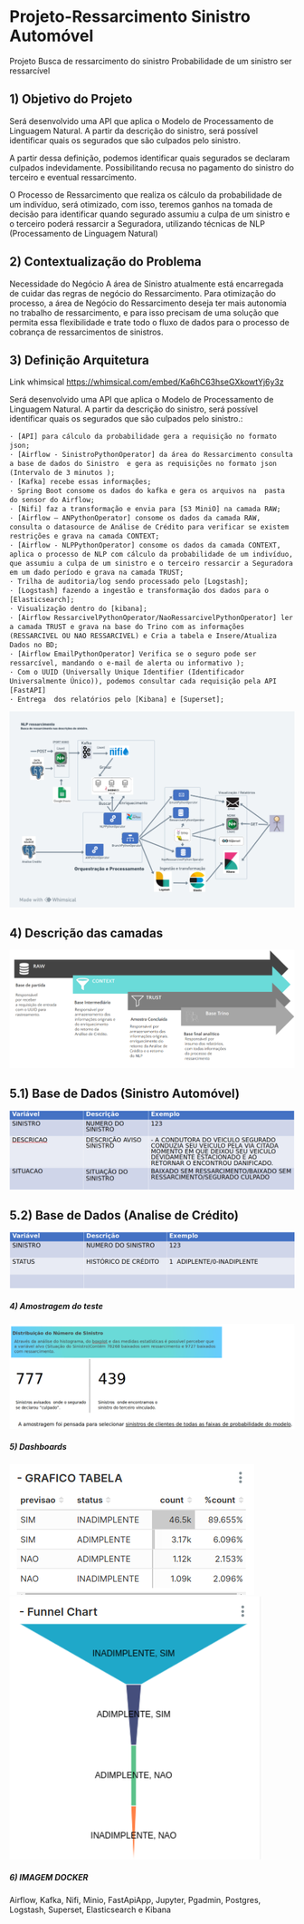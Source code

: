 # Projeto-Ressarcimento Sinistro Automóvel

 Projeto Busca de ressarcimento do sinistro
Probabilidade de um sinistro ser ressarcível

## 1) Objetivo do Projeto

  Será desenvolvido uma API que aplica o Modelo de Processamento de Linguagem Natural. A partir da descrição do sinistro, será possível identificar quais os  segurados que são culpados pelo sinistro.

  A partir dessa definição, podemos identificar quais segurados se declaram culpados indevidamente. Possibilitando recusa no pagamento do sinistro do terceiro e eventual ressarcimento.

  O Processo de Ressarcimento  que realiza os cálculo da probabilidade de um indivíduo, será otimizado, com isso, teremos  ganhos na tomada de decisão para identificar quando segurado assumiu a culpa de um sinistro e o terceiro poderá ressarcir a Seguradora, utilizando técnicas de NLP (Processamento de Linguagem Natural) 

## 2) Contextualização do Problema
 
  Necessidade do Negócio 
  A área de Sinistro atualmente está encarregada de cuidar das regras de negócio do Ressarcimento. Para otimização do processo, a área de Negócio do Ressarcimento deseja ter mais autonomia no  trabalho de ressarcimento, e para isso precisam de uma solução que permita essa flexibilidade e trate todo o fluxo de dados para o processo de cobrança de ressarcimentos de sinistros.
## 3) Definição Arquitetura

  <p> Link whimsical <a href="https://whimsical.com/embed/Ka6hC63hseGXkowtYj6y3z">https://whimsical.com/embed/Ka6hC63hseGXkowtYj6y3z</a></p>


  <p>Será desenvolvido uma API que aplica o Modelo de Processamento de Linguagem Natural. A partir da descrição do sinistro, será possível identificar quais os  segurados que são culpados pelo sinistro.:</p>

    · [API] para cálculo da probabilidade gera a requisição no formato json;
    · [Airflow - SinistroPythonOperator] da área do Ressarcimento consulta a base de dados do Sinistro  e gera as requisições no formato json (Intervalo de 3 minutos );
    · [Kafka] recebe essas informações;
    · Spring Boot consome os dados do kafka e gera os arquivos na  pasta do sensor do Airflow; 
    · [Nifi] faz a transformação e envia para [S3 MiniO] na camada RAW;
    · [Airflow – ANPythonOperator] consome os dados da camada RAW, consulta o datasource de Análise de Crédito para verificar se existem restrições e grava na camada CONTEXT; 
    · [Airflow - NLPPythonOperator] consome os dados da camada CONTEXT, aplica o processo de NLP com cálculo da probabilidade de um indivíduo, que assumiu a culpa de um sinistro e o terceiro ressarcir a Seguradora em um dado período e grava na camada TRUST; 
    · Trilha de auditoria/log sendo processado pelo [Logstash];
    · [Logstash] fazendo a ingestão e transformação dos dados para o [Elasticsearch];
    · Visualização dentro do [kibana];
    · [Airflow RessarcivelPythonOperator/NaoRessarcivelPythonOperator] ler a camada TRUST e grava na base do Trino com as informações (RESSARCIVEL OU NAO RESSARCIVEL) e Cria a tabela e Insere/Atualiza Dados no BD;
    · [Airflow EmailPythonOperator] Verifica se o seguro pode ser ressarcível, mandando o e-mail de alerta ou informativo );
    · Com o UUID (Universally Unique Identifier (Identificador Universalmente Único)), podemos consultar cada requisição pela API [FastAPI]
    · Entrega  dos relatórios pelo [Kibana] e [Superset];
       
![image](src/assets/to_readme/DESENHO_SOLUCAO.png)

 ## 4) Descrição das camadas
![image](src/assets/to_readme/DESCRICAO_CAMADAS.png)

 ## 5.1) Base de Dados (Sinistro Automóvel)
![image](src/assets/to_readme/BASE_DADOS_SNISTRO.png)

 ## 5.2) Base de Dados (Analise de Crédito)

![image](src/assets/to_readme/BASE_DADOS_ANALIS_CREDITO.png)

 ##### 4) Amostragem do teste

![image](src/assets/to_readme/AMOSTRAGEM_TESTE.png)

 ##### 5) Dashboards

![image](src/assets/to_readme/GRAFICO_TABELA.png)
![image](src/assets/to_readme/FUNNEL_CHAT.png)
 ##### 6) IMAGEM DOCKER 

Airflow,
Kafka,
Nifi,
Minio,
FastApiApp,
Jupyter,
Pgadmin,
Postgres,
Logstash,
Superset,
Elasticsearch e 
Kibana


